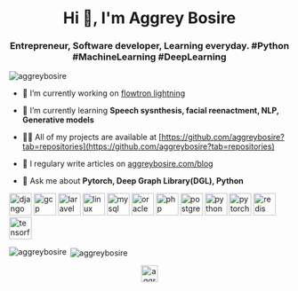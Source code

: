 <h1 align="center">Hi 👋, I'm Aggrey Bosire</h1>
<h3 align="center">Entrepreneur, Software developer, Learning everyday. #Python #MachineLearning #DeepLearning</h3>

<p align="left"> <img src="https://komarev.com/ghpvc/?username=aggreybosire" alt="aggreybosire" /> </p>

- 🔭 I’m currently working on [flowtron lightning](https://github.com/aggreybosire/Flowtron_Lightning)

- 🌱 I’m currently learning **Speech sysnthesis, facial reenactment, NLP, Generative models**

- 👨‍💻 All of my projects are available at [https://github.com/aggreybosire?tab=repositories](https://github.com/aggreybosire?tab=repositories)

- 📝 I regulary write articles on [aggreybosire.com/blog](aggreybosire.com/blog)

- 💬 Ask me about **Pytorch, Deep Graph Library(DGL), Python**



<p align="left"><img src="https://devicons.github.io/devicon/devicon.git/icons/django/django-original.svg" alt="django" width="40" height="40"/> <img src="https://www.vectorlogo.zone/logos/google_cloud/google_cloud-icon.svg" alt="gcp" width="40" height="40"/> <img src="https://devicons.github.io/devicon/devicon.git/icons/laravel/laravel-plain-wordmark.svg" alt="laravel" width="40" height="40"/> <img src="https://devicons.github.io/devicon/devicon.git/icons/linux/linux-original.svg" alt="linux" width="40" height="40"/> <img src="https://devicons.github.io/devicon/devicon.git/icons/mysql/mysql-original-wordmark.svg" alt="mysql" width="40" height="40"/> <img src="https://devicons.github.io/devicon/devicon.git/icons/oracle/oracle-original.svg" alt="oracle" width="40" height="40"/> <img src="https://devicons.github.io/devicon/devicon.git/icons/php/php-original.svg" alt="php" width="40" height="40"/> <img src="https://devicons.github.io/devicon/devicon.git/icons/postgresql/postgresql-original-wordmark.svg" alt="postgresql" width="40" height="40"/> <img src="https://devicons.github.io/devicon/devicon.git/icons/python/python-original.svg" alt="python" width="40" height="40"/> <img src="https://www.vectorlogo.zone/logos/pytorch/pytorch-icon.svg" alt="pytorch" width="40" height="40"/> <img src="https://devicons.github.io/devicon/devicon.git/icons/redis/redis-original-wordmark.svg" alt="redis" width="40" height="40"/> <img src="https://www.vectorlogo.zone/logos/tensorflow/tensorflow-icon.svg" alt="tensorflow" width="40" height="40"/></p><p><img align="left" src="https://github-readme-stats.vercel.app/api/top-langs/?username=aggreybosire&layout=compact&hide=html" alt="aggreybosire" /></p>

<p>&nbsp;<img align="center" src="https://github-readme-stats.vercel.app/api?username=aggreybosire&show_icons=true" alt="aggreybosire" /></p>

<p align="center">
<a href="https://twitter.com/aggreybosire" target="blank"><img align="center" src="https://cdn.jsdelivr.net/npm/simple-icons@3.0.1/icons/twitter.svg" alt="aggreybosire" height="30" width="30" /></a>
</p>
